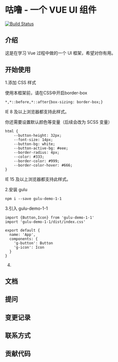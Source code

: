 # 咕噜 - 一个 VUE UI 组件

[![Build Status](https://travis-ci.org/gemxing/gulu-demo-1-1.svg?branch=master)](https://travis-ci.org/gemxing/gulu-demo-1-1)

## 介绍

这是在学习 Vue 过程中做的一个 UI 框架，希望对你有用。

## 开始使用

1.添加 CSS 样式

使用本框架前，请在CSS中开启border-box

```
*,*::before,*::after{box-sizing: border-box;}

```
IE 8 及以上浏览器都支持此样式。

你还需要设置默认颜色等变量（后续会改为 SCSS 变量）
```
html {
	--button-height: 32px;
	--font-size: 14px;
	--button-bg: white;
	--button-active-bg: #eee;
	--border-radius: 4px;
	--color: #333;
	--border-color: #999;
	--border-color-hover: #666;
}
```
IE 15 及以上浏览器都支持此样式。

2.安装 gulu
```
npm i --save gulu-demo-1-1
```
3.引入 gulu-demo-1-1
```
import {Button,Icon} from 'gulu-demo-1-1'
import 'gulu-demo-1-1/dist/index.css'

export default {
  name: 'App',
  components: {
    'g-button': Button
    'g-icon': Icon
  }
}
```
4.

## 文档

## 提问

## 变更记录

## 联系方式

## 贡献代码